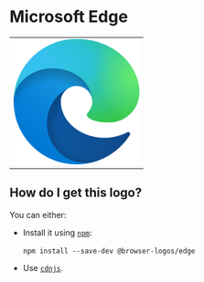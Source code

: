 # Microsoft Edge

<table>
    <tr height=230>
        <td>
            <a href="https://github.com/alrra/browser-logos/tree/4764b8424b0b88ec1d03a2e14162bf2ddaa4ce85/src/edge">
                <img width=220 src="https://raw.githubusercontent.com/alrra/browser-logos/4764b8424b0b88ec1d03a2e14162bf2ddaa4ce85/src/edge/edge.svg?sanitize=true" alt="Microsoft Edge browser logo">
            </a>
        </td>
    </tr>
</table>

## How do I get this logo?

You can either:

* Install it using [`npm`][npm]:

  `npm install --save-dev @browser-logos/edge`

* Use [`cdnjs`][cdnjs].

<!-- Link labels: -->

[cdnjs]: https://cdnjs.com/libraries/browser-logos
[npm]: https://www.npmjs.com/
